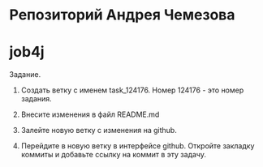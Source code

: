 ﻿# Репозиторий Андрея Чемезова
# job4j

Задание.

1. Создать ветку с именем task_124176. Номер 124176 - это номер задания.

2. Внесите изменения в файл README.md

3. Залейте новую ветку с изменения на github.

4. Перейдите в новую ветку в интерфейсе github. Откройте закладку коммиты и добавьте ссылку на коммит в эту задачу.
